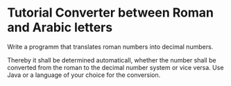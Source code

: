 # Tutorial Converter between Roman and Arabic letters

Write a programm that translates roman numbers into decimal numbers.

Thereby it shall be determined automaticall, whether the number shall be converted from the roman to the decimal number system or vice versa. Use Java or a language of your choice for the conversion.

